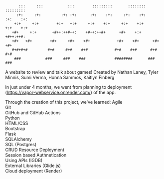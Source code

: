 ```
      :::     :::           :::        :::::::::       ::::::::       :::::::::
     :+:     :+:         :+: :+:      :+:    :+:     :+:    :+:      :+:    :+:
    +:+     +:+        +:+   +:+     +:+    +:+     +:+    +:+      +:+    +:+
   +#+     +:+       +#++:++#++:    +#++:++#+      +#+    +:+      +#++:++#:
   +#+   +#+        +#+     +#+    +#+            +#+    +#+      +#+    +#+
   #+#+#+#         #+#     #+#    #+#            #+#    #+#      #+#    #+#
    ###           ###     ###    ###             ########       ###    ###
 ``` 
    
A website to review and talk about games! 
Created by Nathan Laney, Tyler Minnis, Sumi Verma, Honna Sammos, Kaitlyn Finberg

In just under 4 months, we went from planning to deployment (https://vapor-webservice.onrender.com/) of the app. 

Through the creation of this project, we've learned:
Agile <br />
Git <br />
GitHub and GitHub Actions <br />
Python <br />
HTML/CSS <br />
Bootstrap <br />
Flask <br />
SQLAlchemy <br />
SQL (Postgres) <br />
CRUD Resource Deployment <br />
Session based Authnetication <br />
Using APIs (IGDB) <br />
External Libraries (Glide.js) <br />
Cloud deployment (Render) <br />
